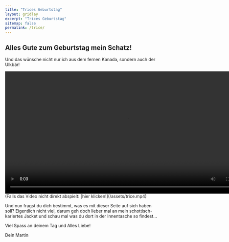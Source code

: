 ```yaml
---
title: "Trices Geburtstag"
layout: gridlay
excerpt: "Trices Geburtstag"
sitemap: false
permalink: /trice/
---
```


## Alles Gute zum Geburtstag mein Schatz!

Und das wünsche nicht nur ich aus dem fernen Kanada, sondern auch der Ulkbär!

<video  width="800" controls>
  <source type="video/mp4" src="/assets/trice.mp4"></source>
  <p>Your browser does not support the video element.</p>
</video>
(Falls das Video nicht direkt abspielt: [hier klicken!](/assets/trice.mp4)

Und nun fragst du dich bestimmt, was es mit dieser Seite auf sich haben soll? 
Eigentlich nicht viel, darum geh doch lieber mal an mein schottisch-kariertes 
Jacket und schau mal was du dort in der Innentasche so findest... 

Viel Spass an deinem Tag und Alles Liebe!

Dein Martin
